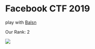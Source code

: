 # Facebook CTF 2019

play with [Balsn](https://balsn.tw/)

Our Rank: 2

![](https://github.com/w181496/CTF/tree/master/fbctf2019/scoreboard.png)
